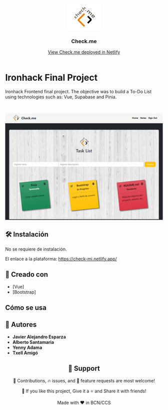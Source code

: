 <br>
<div align="center">
    <img src="https://github.com/ToDoApp-Group2/ToDoApp/blob/ValidReadme/src/assets/logocheckme.png" alt="check.me logo" /> <br />
    <h3 align="center"> Check.me </h3>
    <div align="center">
        <a href="https://check-mi.netlify.app/"> View Check.me deployed in Netlify </a>
    </div>
</div>

<br>

# Ironhack Final Project

Ironhack Frontend final project. The objective was to build a To-Do List using technologies such as: Vue, Supabase and Pinia. 

<br>

![homeviewCheck.me](./src/assets/notesviewCheckme.png)

## 🛠️ Instalación

No se requiere de instalación.

El enlace a la plataforma: https://check-mi.netlify.app/

## 👷 Creado con 

* [Vue]
* [Bootstrap]


## Cómo se usa





## 👷 Autores
* **Javier Alejandro Esparza**
* **Alberto Santamaria**
* **Yenny Adama**
* **Txell Amigó**


<h2 align="center">🤝 Support</h2>

<p align="center">🎊 Contributions, 🔥 issues, and 🥮 feature requests are most welcome!</p>

<p align="center">💙 If you like this project, Give it a ⭐ and Share it with friends!</p>

<p align="center">Made with ❤️ in BCN/CCS</p>